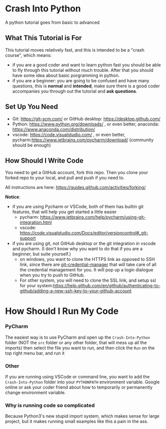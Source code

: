 # Crash Into Python 
A python tutorial goes from basic to advanced

## What This Tutorial is For
This tutorial moves relatively fast,
and this is intended to be a "crash course",
which means:
- if you are a good coder and want to learn python fast
  you should be able to fly through this tutorial without much trouble.
  After that you should have some idea about basic porgramming in python.
- if you are a beginner:
  you are going to be confused and have many questions,
  this is **normal** and **intended**, 
  make sure there is a good coder accompanies you through out the tutorial and **ask questions**. 


## Set Up You Need

- Git: https://git-scm.com/ or GitHub desktop: https://desktop.github.com/
- Python: https://www.python.org/downloads/ , or even better, anaconda: https://www.anaconda.com/distribution/
- vscode: https://code.visualstudio.com/ , or even better, pycharm:https://www.jetbrains.com/pycharm/download/ (community should be enough)


## How Should I Write Code

You need to get a GitHub account, fork this repo.
Then you clone your forked repo to your local,
and pull and push if you need to.

All instructions are here:
https://guides.github.com/activities/forking/

**Notice**:
- if you are using Pycharm or VSCode, both of them has builtin git features, that will help you get started a little easier
  - pycharm: https://www.jetbrains.com/help/pycharm/using-git-integration.html
  - vscode: https://code.visualstudio.com/Docs/editor/versioncontrol#_git-support
- if you are using git, not GitHub desktop or the git integration in vscode and pycharm. (I don't know why you want to do that if you are a beginner, but suite yourself.) 
  - on windows, you want to clone the HTTPS link as opposed to SSH link, 
    since there are [git-credential-manager](https://github.com/microsoft/Git-Credential-Manager-for-Windows/wiki#how-to-use) that will take care of all the credential management for you.
     It will pop up a login dialogue when you try to push to GitHub. 
  - For other system, you will need to clone the SSL link, and setup ssl for your system:https://help.github.com/en/github/authenticating-to-github/adding-a-new-ssh-key-to-your-github-account
  
# How Should I Run My Code

### PyCharm
The easiest way is to use PyCharm and open up the `Crash-Into-Python` folder 
(NOT the `src` folder or any other folder, that will mess up all the imports)
then select the file you want to run, 
and then click the `Run` on the top right menu bar, and run it

### Other
If you are running using VSCode or command line, you want to add the `Crash-Into-Python` folder 
into your `PYTHONPATH` environment variable.
Google online or ask your coder friend about how to temporarily or permanently 
change environment variable. 

### Why is running code so complicated
Because Python3's new stupid import system,
which makes sense for large project, 
but it makes running small examples like this a pain in the ass.
